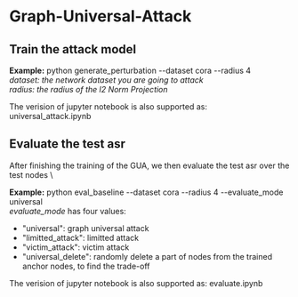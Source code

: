 # Graph-Universal-Attack


## Train the attack model

**Example:** python generate_perturbation --dataset cora --radius 4 \
*dataset: the network dataset you are going to attack* \
*radius: the radius of the l2 Norm Projection*

The verision of jupyter notebook is also supported as: universal_attack.ipynb

## Evaluate the test asr
After finishing the training of the GUA, we then evaluate the test asr over the test nodes \

**Example:** python eval_baseline --dataset cora --radius 4 --evaluate_mode universal \
*evaluate_mode* has four values: 
* "universal": graph universal attack
* "limitted_attack": limitted attack
* "victim_attack": victim attack
* "universal_delete": randomly delete a part of nodes from the trained anchor nodes, to find the trade-off

The verision of jupyter notebook is also supported as: evaluate.ipynb
